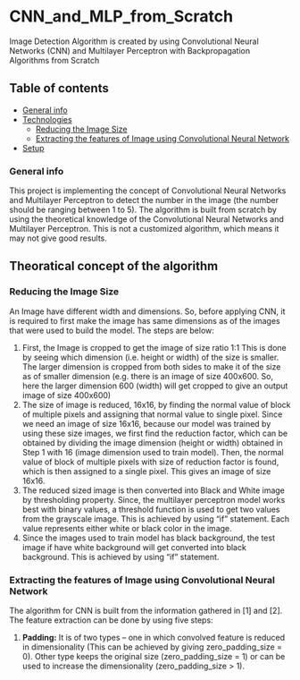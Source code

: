 # CNN_and_MLP_from_Scratch
Image Detection Algorithm is created by using Convolutional Neural Networks (CNN) and Multilayer Perceptron with Backpropagation Algorithms from Scratch
## Table of contents
* [General info](#general-info)
* [Technologies](#theoratical-concept-of-the-algorithm)
  * [Reducing the Image Size](#reducing-the-image-size)
  * [Extracting the features of Image using Convolutional Neural Network](#extracting-the-features-of-image-using-convolutional-neural-network)
* [Setup](#setup)
### General info
This project is implementing the concept of Convolutional Neural Networks and Multilayer Perceptron to detect the number in the image (the number should be ranging between 1 to 5). The algorithm is built from scratch by using the theoretical knowledge of the Convolutional Neural Networks and Multilayer Perceptron. This is not a customized algorithm, which means it may not give good results. 
## Theoratical concept of the algorithm
###	Reducing the Image Size
An Image have different width and dimensions. So, before applying CNN, it is required to first make the image has same dimensions as of the images that were used to build the model. The steps are below:
1.	First, the Image is cropped to get the image of size ratio 1:1
This is done by seeing which dimension (i.e. height or width) of the size is smaller. The larger dimension is cropped from both sides to make it of the size as of smaller dimension (e.g. there is an image of size 400x600. So, here the larger dimension 600 (width) will get cropped to give an output image of size 400x600)
2.	The size of image is reduced, 16x16, by finding the normal value of block of multiple pixels and assigning that normal value to single pixel.
Since we need an image of size 16x16, because our model was trained by using these size images, we first find the reduction factor, which can be obtained by dividing the image dimension (height or width) obtained in Step 1 with 16 (image dimension used to train model). Then, the normal value of block of multiple pixels with size of reduction factor is found, which is then assigned to a single pixel. This gives an image of size 16x16.
3.	The reduced sized image is then converted into Black and White image by thresholding property.
Since, the multilayer perceptron model works best with binary values, a threshold function is used to get two values from the grayscale image. This is achieved by using “if” statement. Each value represents either white or black color in the image.
4.	Since the images used to train model has black background, the test image if have white background will get converted into black background. This is achieved by using “if” statement.
###	Extracting the features of Image using Convolutional Neural Network
The algorithm for CNN is built from the information gathered in [1] and [2].
The feature extraction can be done by using five steps:
1.	**Padding:** It is of two types – one in which convolved feature is reduced in dimensionality (This can be achieved by giving zero_padding_size = 0). Other type keeps the original size (zero_padding_size = 1) or can be used to increase the dimensionality (zero_padding_size > 1).
